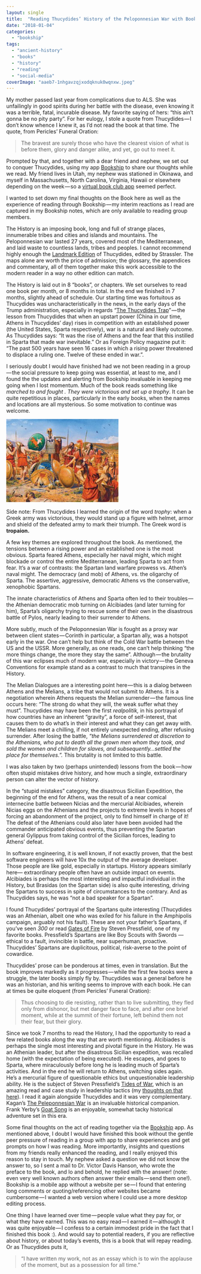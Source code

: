 ```yaml
---
layout: single
title:  "Reading Thucydides’ History of the Peloponnesian War with Bookship"
date: "2018-01-04"
categories: 
  - "bookship"
tags: 
  - "ancient-history"
  - "books"
  - "history"
  - "reading"
  - "social-media"
coverImage: "aaeb7-1nhgavzqjxodqknuk0wqnxw.jpeg"
---
```


My mother passed last year from complications due to ALS. She was unfailingly in good spirits during her battle with the disease, even knowing it was a terrible, fatal, incurable disease. My favorite saying of hers: “this ain’t gonna be no pity party”. For her eulogy, I stole a quote from Thucydides — I don’t know whence I knew it, as I’d not read the book at that time. The quote, from Pericles’ Funeral Oration:

> The bravest are surely those who have the clearest vision of what is before them, glory and danger alike, and yet, go out to meet it.

Prompted by that, and together with a dear friend and nephew, we set out to conquer Thucydides, using my app [Bookship](https://www.bookshipapp.com) to share our thoughts while we read. My friend lives in Utah, my nephew was stationed in Okinawa, and myself in Massachusetts, North Carolina, Virginia, Hawaii or elsewhere depending on the week — so a [virtual book club app](https://www.bookshipapp.com) seemed perfect.

I wanted to set down my final thoughts on the Book here as well as the experience of reading through Bookship — my interim reactions as I read are captured in my Bookship notes, which are only available to reading group members.

The History is an imposing book, long and full of strange places, innumerable tribes and cities and islands and mountains. The Peloponnesian war lasted 27 years, covered most of the Mediterranean, and laid waste to countless lands, tribes and peoples. I cannot recommend highly enough the [Landmark Edition](https://www.amazon.com/Landmark-Thucydides/dp/1416590870/) of Thucydides, edited by Strassler. The maps alone are worth the price of admission; the glossary, the appendices and commentary, all of them together make this work accessible to the modern reader in a way no other edition can match.

The History is laid out in 8 “books”, or chapters. We set ourselves to read one book per month, or 8 months in total. In the end we finished in 7 months, slightly ahead of schedule. Our starting time was fortuitous as Thucydides was uncharacteristically in the news, in the early days of the Trump administration, especially in regards “[The Thucydides Trap](http://foreignpolicy.com/2017/06/09/the-thucydides-trap/)” — the lesson from Thucydides that when an upstart power (China in our time, Athens in Thucydides’ day) rises in competition with an established power (the United States, Sparta respectively), war is a natural and likely outcome. As Thucydides says: “It was the rise of Athens and the fear that this instilled in Sparta that made war inevitable.” Or as Foreign Policy magazine put it: “The past 500 years have seen 16 cases in which a rising power threatened to displace a ruling one. Twelve of these ended in war.”.

I seriously doubt I would have finished had we not been reading in a group — the social pressure to keep going was essential, at least to me, and I found the the updates and alerting from Bookship invaluable in keeping me going when I lost momentum. Much of the book reads something like _<Army X> marched to <Region with strange name> and fought <the tribe with strange name>. They were victorious and set up a trophy_. It can be quite repetitious in places, particularly in the early books, when the names and locations are all mysterious. So some motivation to continue was welcome.

![](/assets/images/aaeb7-1nhgavzqjxodqknuk0wqnxw-300x222.jpeg)

Side note: From Thucydides I learned the origin of the word _trophy_: when a Greek army was victorious, they would stand up a figure with helmet, armor and shield of the defeated army to mark their triumph. The Greek word is **tropaion.**

A few key themes are explored throughout the book. As mentioned, the tensions between a rising power and an established one is the most obvious. Sparta feared Athens, especially her naval might, which might blockade or control the entire Mediterranean, leading Sparta to act from fear. It’s a war of contrasts: the Spartan land warfare prowess vs. Athen’s naval might. The democracy (and mob) of Athens, vs. the oligarchy of Sparta. The assertive, aggressive, democratic Athens vs the conservative, xenophobic Spartans.

The innate characteristics of Athens and Sparta often led to their troubles — the Athenian democratic mob turning on Alcibiades (and later turning for him), Sparta’s oligarchy trying to rescue some of their own in the disastrous battle of Pylos, nearly leading to their surrender to Athens.

More subtly, much of the Peloponnesian War is fought as a proxy war between client states — Corinth in particular, a Spartan ally, was a hotspot early in the war. One can’t help but think of the Cold War battle between the US and the USSR. More generally, as one reads, one can’t help thinking “the more things change, the more they stay the same”. Although — the brutality of this war eclipses much of modern war, especially in victory — the Geneva Conventions for example stand as a contrast to much that transpires in the History.

The Melian Dialogues are a interesting point here — this is a dialog between Athens and the Melians, a tribe that would not submit to Athens. It is a negotiation wherein Athens requests the Melian surrender — the famous line occurs here: “The strong do what they will, the weak suffer what they must”. Thucydides may have been the first _realpolitik,_ in his portrayal of how countries have an inherent “gravity”, a force of self-interest, that causes them to do what’s in their interest and what they can get away with. The Melians meet a chilling, if not entirely unexpected ending, after refusing surrender. After losing the battle, _“the Melians surrendered at discretion to the Athenians, who put to death all the grown men whom they took, and sold the women and children for slaves, and subsequently…settled the place for themselves.”._ This brutality is not limited to this battle.

I was also taken by two (perhaps unintended) lessons from the book — how often stupid mistakes drive history, and how much a single, extraordinary person can alter the vector of history.

In the “stupid mistakes” category, the disastrous Sicilian Expedition, the beginning of the end for Athens, was the result of a near comical internecine battle between Nicias and the mercurial Alcibiades, wherein Nicias eggs on the Athenians and the projects to extreme levels in hopes of forcing an abandonment of the project, only to find himself in charge of it! The defeat of the Athenians could also later have been avoided had the commander anticipated obvious events, thus preventing the Spartan general Gylippus from taking control of the Sicilian forces, leading to Athens’ defeat.

In software engineering, it is well known, if not exactly proven, that the best software engineers will have 10x the output of the average developer. Those people are like gold, especially in startups. History appears similarly here— extraordinary people often have an outside impact on events. Alcibiades is perhaps the most interesting and impactful individual in the History, but Brasidas (on the Spartan side) is also quite interesting, driving the Spartans to success in spite of circumstances to the contrary. And as Thucydides says, he was “not a bad speaker for a Spartan”.

I found Thucydides’ portrayal of the Spartans quite interesting (Thucydides was an Athenian, albeit one who was exiled for his failure in the Amphipolis campaign, arguably not his fault). These are not your father’s Spartans, if you’ve seen _300_ or read [Gates of Fire](https://www.thehawaiiproject.com/book/Gates-of-Fire--by--Steven-Pressfield--57492) by Steven Pressfield, one of my favorite books. Pressfield’s Spartans are like Boy Scouts with Swords —ethical to a fault, invincible in battle, near superhuman, proactive. Thucydides’ Spartans are duplicitous, political, risk-averse to the point of cowardice.

Thucydides’ prose can be ponderous at times, even in translation. But the book improves markedly as it progresses — while the first few books were a struggle, the later books simply fly by. Thucydides was a general before he was an historian, and his writing seems to improve with each book. He can at times be quite eloquent (from Pericles’ Funeral Oration):

> Thus choosing to die resisting, rather than to live submitting, they fled only from dishonor, but met danger face to face, and after one brief moment, while at the summit of their fortune, left behind them not their fear, but their glory.

Since we took 7 months to read the History, I had the opportunity to read a few related books along the way that are worth mentioning. Alcibiades is perhaps the single most interesting and pivotal figure in the History. He was an Athenian leader, but after the disastrous Sicilian expedition, was recalled home (with the expectation of being executed). He escapes, and goes to Sparta, where miraculously before long he is leading much of Sparta’s activities. And in the end he will return to Athens, switching sides again. He’s a mercurial figure of questionable ethics but unquestionable leadership ability. He is the subject of Steven Pressfield’s [Tides of War](https://www.thehawaiiproject.com/book/Tides-of-War--by--Steven-Pressfield--91611), which is an amazing read and case study in leadership tactics (my [thoughts on that here](http://www.viking2917.com/leadership-lessons-from-the-ancient-greeks-%E2%80%93-part-ii-of-ii/)). I read it again alongside Thucydides and it was very complementary. Kagan’s [The Peleponnesian War](https://www.amazon.com/Peloponnesian-War-Donald-Kagan/dp/0142004375) is an invaluable historical companion. Frank Yerby’s [Goat Song](https://www.amazon.com/Goat-Song-Frank-Yerby/dp/0803729103/ref=sr_1_2?s=books&ie=UTF8&qid=1515034244&sr=1-2&keywords=goat+song) is an enjoyable, somewhat tacky historical adventure set in this era.

Some final thoughts on the act of reading together via the [Bookship](https://www.bookshipapp.com) app. As mentioned above, I doubt I would have finished this book without the gentle peer pressure of reading in a group with app to share experiences and get prompts on how I was reading. More importantly, insights and questions from my friends really enhanced the reading, and I really enjoyed this reason to stay in touch. My nephew asked a question we did not know the answer to, so I sent a mail to Dr. Victor Davis Hanson, who wrote the preface to the book, and lo and behold, he replied with the answer! (note: even very well known authors often answer their emails — send them one!). Bookship is a mobile app without a website per se — I found that entering long comments or quoting/referencing other websites became cumbersome — I wanted a web version where I could use a more desktop editing process.

One thing I have learned over time — people value what they pay for, or what they have earned. This was no easy read — I earned it — although it was quite enjoyable — I confess to a certain immodest pride in the fact that I finished this book :). And would say to potential readers, if you are reflective about history, or about today’s events, this is a book that will repay reading. Or as Thucydides puts it,

> “I have written my work, not as an essay which is to win the applause of the moment, but as a possession for all time.”

